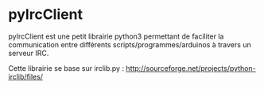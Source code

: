 # pyIrcClient

pyIrcClient est une petit librairie python3 permettant de faciliter la communication entre différents scripts/programmes/arduinos à travers un serveur IRC.


Cette librairie se base sur irclib.py : http://sourceforge.net/projects/python-irclib/files/

